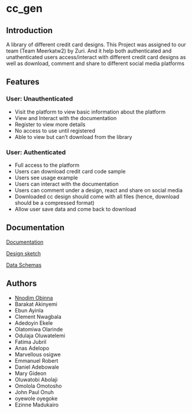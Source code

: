 
# cc_gen

## Introduction
A library of different credit card designs.
This Project was assigned to our team (Team Meerkatw2) by Zuri. And it help both authenticated and unathenticated users access/interact with different credit card designs as well as download, comment and share to different social media platforms

## Features
### User: Unauthenticated
- Visit the platform to view basic information about the platform
- View and Interact with the documentation
- Register to view more details
- No access to use until registered
- Able to view but can’t download from the library
### User: Authenticated
- Full access to the platform
- Users can download credit card code sample
- Users see usage example
- Users can interact with the documentation
- Users can comment under a design, react and share on social media
- Downloaded cc design should come with all files (hence, download should be a compressed format)
- Allow user save data and come back to download



## Documentation

[Documentation](https://linktodocumentation)

[Design sketch](https://linktodocumentation)

[Data Schemas](https://linktodocumentation)


## Authors

- [Nnodim Obinna](https://www.github.com/nnodim)
- Barakat Akinyemi
- Ebun Ayinla
- Clement Nwagbala
- Adedoyin Ekele
- Olatomiwa Olarinde
- Odulaja Oluwatelemi
- Fatima Jubril
- Anas Adelopo
- Marvellous osigwe
- Emmanuel Robert
- Daniel Adebowale
- Mary Gideon
- Oluwatobi Abolaji
- Omolola Omotosho
- John Paul Onuh
- oyewole oyegoke
- Ezinne Madukairo

